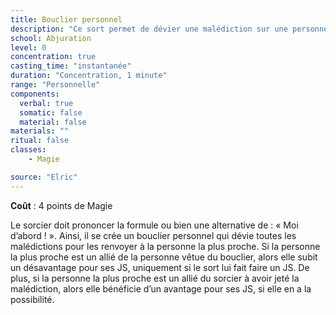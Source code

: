 ```yaml
---
title: Bouclier personnel
description: "Ce sort permet de dévier une malédiction sur une personne."
school: Abjuration
level: 0
concentration: true
casting_time: "instantanée"
duration: "Concentration, 1 minute"
range: "Personnelle"
components:
  verbal: true
  somatic: false
  material: false
materials: ""
ritual: false
classes:
    - Magie

source: "Elric"
---
```

**Coût** : 4 points de Magie  

Le sorcier doit prononcer la formule ou bien une alternative de : « Moi d’abord ! ». Ainsi, il se crée un bouclier personnel qui dévie toutes les malédictions pour les renvoyer à la personne la plus proche. Si la personne la plus proche est un allié de la personne vêtue du bouclier, alors elle subit un désavantage pour ses JS, uniquement si le sort lui fait faire un JS. De plus, si la personne la plus proche est un allié du sorcier à avoir jeté la malédiction, alors elle bénéficie d’un avantage pour ses JS, si elle en a la possibilité.  
